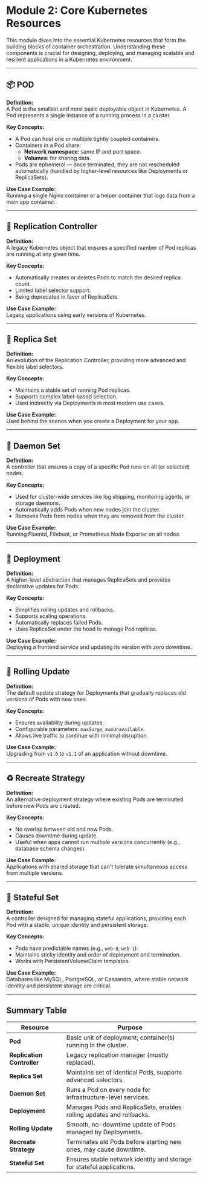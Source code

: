 # Module 2: Core Kubernetes Resources

This module dives into the essential Kubernetes resources that form the building blocks of container orchestration. Understanding these components is crucial for designing, deploying, and managing scalable and resilient applications in a Kubernetes environment.

---

## 📦 POD

**Definition:**  
A Pod is the smallest and most basic deployable object in Kubernetes. A Pod represents a single instance of a running process in a cluster.

**Key Concepts:**
- A Pod can host one or multiple tightly coupled containers.
- Containers in a Pod share:
  - **Network namespace**: same IP and port space.
  - **Volumes**: for sharing data.
- Pods are ephemeral — once terminated, they are not rescheduled automatically (handled by higher-level resources like Deployments or ReplicaSets).

**Use Case Example:**  
Running a single Nginx container or a helper container that logs data from a main app container.

---

## 🔁 Replication Controller

**Definition:**  
A legacy Kubernetes object that ensures a specified number of Pod replicas are running at any given time.

**Key Concepts:**
- Automatically creates or deletes Pods to match the desired replica count.
- Limited label selector support.
- Being deprecated in favor of ReplicaSets.

**Use Case Example:**  
Legacy applications using early versions of Kubernetes.

---

## 🔁 Replica Set

**Definition:**  
An evolution of the Replication Controller, providing more advanced and flexible label selectors.

**Key Concepts:**
- Maintains a stable set of running Pod replicas.
- Supports complex label-based selection.
- Used indirectly via Deployments in most modern use cases.

**Use Case Example:**  
Used behind the scenes when you create a Deployment for your app.

---

## 🔄 Daemon Set

**Definition:**  
A controller that ensures a copy of a specific Pod runs on all (or selected) nodes.

**Key Concepts:**
- Used for cluster-wide services like log shipping, monitoring agents, or storage daemons.
- Automatically adds Pods when new nodes join the cluster.
- Removes Pods from nodes when they are removed from the cluster.

**Use Case Example:**  
Running Fluentd, Filebeat, or Prometheus Node Exporter on all nodes.

---

## 🚀 Deployment

**Definition:**  
A higher-level abstraction that manages ReplicaSets and provides declarative updates for Pods.

**Key Concepts:**
- Simplifies rolling updates and rollbacks.
- Supports scaling operations.
- Automatically replaces failed Pods.
- Uses ReplicaSet under the hood to manage Pod replicas.

**Use Case Example:**  
Deploying a frontend service and updating its version with zero downtime.

---

## 🔄 Rolling Update

**Definition:**  
The default update strategy for Deployments that gradually replaces old versions of Pods with new ones.

**Key Concepts:**
- Ensures availability during updates.
- Configurable parameters: `maxSurge`, `maxUnavailable`.
- Allows live traffic to continue with minimal disruption.

**Use Case Example:**  
Upgrading from `v1.0` to `v1.1` of an application without downtime.

---

## ♻️ Recreate Strategy

**Definition:**  
An alternative deployment strategy where existing Pods are terminated before new Pods are created.

**Key Concepts:**
- No overlap between old and new Pods.
- Causes downtime during update.
- Useful when apps cannot run multiple versions concurrently (e.g., database schema changes).

**Use Case Example:**  
Applications with shared storage that can't tolerate simultaneous access from multiple versions.

---

## 🧠 Stateful Set

**Definition:**  
A controller designed for managing stateful applications, providing each Pod with a stable, unique identity and persistent storage.

**Key Concepts:**
- Pods have predictable names (e.g., `web-0`, `web-1`).
- Maintains sticky identity and order of deployment and termination.
- Works with PersistentVolumeClaim templates.

**Use Case Example:**  
Databases like MySQL, PostgreSQL, or Cassandra, where stable network identity and persistent storage are critical.

---

## Summary Table

| Resource             | Purpose                                                                 |
|----------------------|-------------------------------------------------------------------------|
| **Pod**              | Basic unit of deployment; container(s) running in the cluster.          |
| **Replication Controller** | Legacy replication manager (mostly replaced).                    |
| **Replica Set**      | Maintains set of identical Pods, supports advanced selectors.           |
| **Daemon Set**       | Runs a Pod on every node for infrastructure-level services.             |
| **Deployment**       | Manages Pods and ReplicaSets, enables rolling updates and rollbacks.    |
| **Rolling Update**   | Smooth, no-downtime update of Pods managed by Deployments.              |
| **Recreate Strategy**| Terminates old Pods before starting new ones, may cause downtime.       |
| **Stateful Set**     | Ensures stable network identity and storage for stateful applications.  |


